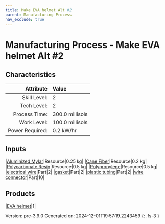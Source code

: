 ```yaml
---
title: Make EVA helmet Alt #2
parent: Manufacturing Process
nav_exclude: true
---
```

# Manufacturing Process - Make EVA helmet Alt #2


## Characteristics

| Attribute      | Value |
|--------:|:------|
|Skill Level:|2|
|Tech Level:|2|
|Process Time:|300.0 millisols|
|Work Level:|100.0 millisols|
|Power Required:|0.2 kW/hr|

## Inputs

|[Aluminized Mylar](../resource/aluminized-mylar.html)|Resource|0.25 kg|
|[Cane Fiber](../resource/cane-fiber.html)|Resource|0.2 kg|
|[Polycarbonate Resin](../resource/polycarbonate-resin.html)|Resource|0.5 kg|
|[Polypropylene](../resource/polypropylene.html)|Resource|0.5 kg|
|[electrical wire](../part/electrical-wire.html)|Part|2|
|[gasket](../part/gasket.html)|Part|2|
|[plastic tubing](../part/plastic-tubing.html)|Part|2|
|[wire connector](../part/wire-connector.html)|Part|10|

## Products

|[EVA helmet](../part/eva-helmet.html)|1|


Version: pre-3.9.0 Generated on: 2024-12-01T19:57:19.2243459
{: .fs-3 }

